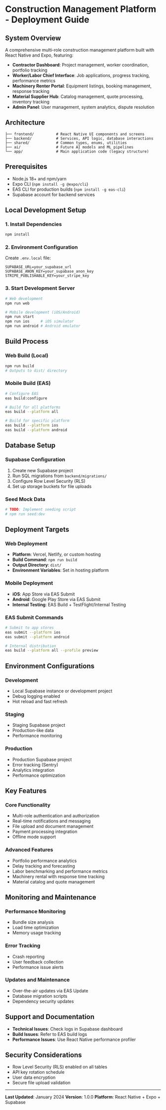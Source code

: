 # Construction Management Platform - Deployment Guide

## System Overview

A comprehensive multi-role construction management platform built with React Native and Expo, featuring:

- **Contractor Dashboard**: Project management, worker coordination, portfolio tracking
- **Worker/Labor Chief Interface**: Job applications, progress tracking, performance metrics
- **Machinery Renter Portal**: Equipment listings, booking management, response tracking
- **Material Supplier Hub**: Catalog management, quote processing, inventory tracking
- **Admin Panel**: User management, system analytics, dispute resolution

## Architecture

```
├── frontend/          # React Native UI components and screens
├── backend/           # Services, API logic, database interactions
├── shared/            # Common types, enums, utilities
├── ai/                # Future AI models and ML pipelines
└── app/               # Main application code (legacy structure)
```

## Prerequisites

- Node.js 18+ and npm/yarn
- Expo CLI (`npm install -g @expo/cli`)
- EAS CLI for production builds (`npm install -g eas-cli`)
- Supabase account for backend services

## Local Development Setup

### 1. Install Dependencies
```bash
npm install
```

### 2. Environment Configuration
Create `.env.local` file:
```
SUPABASE_URL=your_supabase_url
SUPABASE_ANON_KEY=your_supabase_anon_key
STRIPE_PUBLISHABLE_KEY=your_stripe_key
```

### 3. Start Development Server
```bash
# Web development
npm run web

# Mobile development (iOS/Android)
npm run start
npm run ios     # iOS simulator
npm run android # Android emulator
```

## Build Process

### Web Build (Local)
```bash
npm run build
# Outputs to dist/ directory
```

### Mobile Build (EAS)
```bash
# Configure EAS
eas build:configure

# Build for all platforms
eas build --platform all

# Build for specific platform
eas build --platform ios
eas build --platform android
```

## Database Setup

### Supabase Configuration
1. Create new Supabase project
2. Run SQL migrations from `backend/migrations/`
3. Configure Row Level Security (RLS)
4. Set up storage buckets for file uploads

### Seed Mock Data
```bash
# TODO: Implement seeding script
# npm run seed:dev
```

## Deployment Targets

### Web Deployment
- **Platform**: Vercel, Netlify, or custom hosting
- **Build Command**: `npm run build`
- **Output Directory**: `dist/`
- **Environment Variables**: Set in hosting platform

### Mobile Deployment
- **iOS**: App Store via EAS Submit
- **Android**: Google Play Store via EAS Submit
- **Internal Testing**: EAS Build + TestFlight/Internal Testing

### EAS Submit Commands
```bash
# Submit to app stores
eas submit --platform ios
eas submit --platform android

# Internal distribution
eas build --platform all --profile preview
```

## Environment Configurations

### Development
- Local Supabase instance or development project
- Debug logging enabled
- Hot reload and fast refresh

### Staging
- Staging Supabase project
- Production-like data
- Performance monitoring

### Production
- Production Supabase project
- Error tracking (Sentry)
- Analytics integration
- Performance optimization

## Key Features

### Core Functionality
- Multi-role authentication and authorization
- Real-time notifications and messaging
- File upload and document management
- Payment processing integration
- Offline mode support

### Advanced Features
- Portfolio performance analytics
- Delay tracking and forecasting
- Labor benchmarking and performance metrics
- Machinery rental with response time tracking
- Material catalog and quote management

## Monitoring and Maintenance

### Performance Monitoring
- Bundle size analysis
- Load time optimization
- Memory usage tracking

### Error Tracking
- Crash reporting
- User feedback collection
- Performance issue alerts

### Updates and Maintenance
- Over-the-air updates via EAS Update
- Database migration scripts
- Dependency security updates

## Support and Documentation

- **Technical Issues**: Check logs in Supabase dashboard
- **Build Issues**: Refer to EAS build logs
- **Performance Issues**: Use React Native performance profiler

## Security Considerations

- Row Level Security (RLS) enabled on all tables
- API key rotation schedule
- User data encryption
- Secure file upload validation

---

**Last Updated**: January 2024
**Version**: 1.0.0
**Platform**: React Native + Expo + Supabase